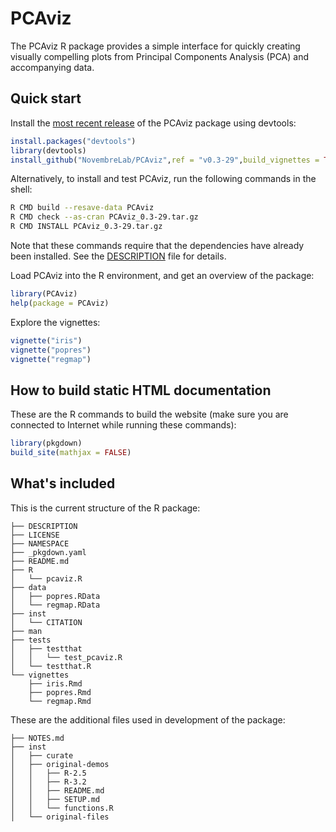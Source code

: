 # PCAviz

The PCAviz R package provides a simple interface for quickly creating
visually compelling plots from Principal Components Analysis (PCA) and
accompanying data.
	
## Quick start

Install the [most recent
release](https://github.com/NovembreLab/PCAviz/releases/tag/v0.3-29)
of the PCAviz package using devtools:

```R
install.packages("devtools")
library(devtools)
install_github("NovembreLab/PCAviz",ref = "v0.3-29",build_vignettes = TRUE)
```

Alternatively, to install and test PCAviz, run the following commands
in the shell:

```bash
R CMD build --resave-data PCAviz
R CMD check --as-cran PCAviz_0.3-29.tar.gz
R CMD INSTALL PCAviz_0.3-29.tar.gz
```

Note that these commands require that the dependencies have already
been installed. See the [DESCRIPTION](DESCRIPTION) file for details.

Load PCAviz into the R environment, and get an overview of the package:

```R
library(PCAviz)
help(package = PCAviz)
```

Explore the vignettes:

```R
vignette("iris")
vignette("popres")
vignette("regmap")
```

## How to build static HTML documentation

These are the R commands to build the website (make sure you are
connected to Internet while running these commands):

```R
library(pkgdown)
build_site(mathjax = FALSE)
```

## What's included

This is the current structure of the R package:

```
├── DESCRIPTION
├── LICENSE
├── NAMESPACE
├── _pkgdown.yaml
├── README.md
├── R
│   └── pcaviz.R
├── data
│   ├── popres.RData
│   └── regmap.RData
├── inst
│   └── CITATION
├── man
├── tests
│   ├── testthat
│   │   └── test_pcaviz.R
│   └── testthat.R
└── vignettes
    ├── iris.Rmd
    ├── popres.Rmd
    └── regmap.Rmd
```

These are the additional files used in development of the package:

```
├── NOTES.md
├── inst
│   ├── curate
│   ├── original-demos
│   │   ├── R-2.5
│   │   ├── R-3.2
│   │   ├── README.md
│   │   ├── SETUP.md
│   │   └── functions.R
│   └── original-files
```
